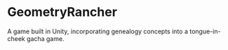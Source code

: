 # GeometryRancher
A game built in Unity, incorporating genealogy concepts into a tongue-in-cheek gacha game.
